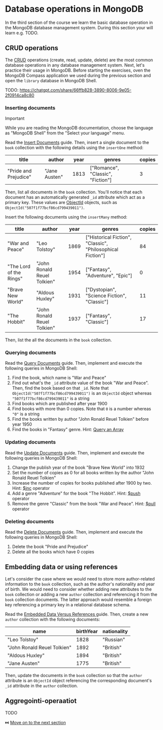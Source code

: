 # Database operations in MongoDB

In the third section of the course we learn the basic database operation in the MongoDB database management system. During this section your will learn e.g. TODO.

## CRUD operations

The [CRUD](https://en.wikipedia.org/wiki/Create,_read,_update_and_delete) operations (create, read, update, delete) are the most common database operations in any database management system. Next, let's practice their usage in MongoDB. Before starting the exercises, oven the MongoDB Compass application we used during the previous section and open the `library` database in MongoDB Shell.

TODO: https://chatgpt.com/share/66ffb828-3890-8006-9e05-2f0914ca8c80

### Inserting documents

> [!IMPORTANT]  
> While you are reading the MongoDB documentation, choose the language as "MongoDB Shell" from the "Select your language" menu.

Read the [Insert Documents](https://www.mongodb.com/docs/manual/tutorial/insert-documents/) guide. Then, insert a single document to the `book` collection with the following details using the `insertOne` method:

| title                 | author        | year | genres                            | copies |
| --------------------- | ------------- | ---- | --------------------------------- | ------ |
| "Pride and Prejudice" | "Jane Austen" | 1813 | ["Romance", "Classic", "Fiction"] | 3      |

Then, list all documents in the `book` collection. You'll notice that each document has an automatically generated `_id` attribute which act as a primary key. These values are [ObjectId](https://www.mongodb.com/docs/manual/reference/method/ObjectId/) objects, such as `ObjectId("507f1f77bcf86cd799439011")`.

Insert the following documents using the `insertMany` method:

| title                   | author                      | year | genres                                                     | copies |
| ----------------------- | --------------------------- | ---- | ---------------------------------------------------------- | ------ |
| "War and Peace"         | "Leo Tolstoy"               | 1869 | ["Historical Fiction", "Classic", "Philosophical Fiction"] | 84     |
| "The Lord of the Rings" | "John Ronald Reuel Tolkien" | 1954 | ["Fantasy", "Adventure", "Epic"]                           | 0      |
| "Brave New World"       | "Aldous Huxley"             | 1931 | ["Dystopian", "Science Fiction", "Classic"]                | 11     |
| "The Hobbit"            | "John Ronald Reuel Tolkien" | 1937 | ["Fantasy", "Classic"]                                     | 17     |

Then, list the all the documents in the `book` collection.

### Querying documents

Read the [Query Documents](https://www.mongodb.com/docs/manual/tutorial/query-documents/) guide. Then, implement and execute the following queries in MongoDB Shell:

1. Find the book, which name is "War and Peace"
2. Find out what's the `_id` attribute value of the book "War and Peace". Then, find the book based on that `_id`. Note that `ObjectId("507f1f77bcf86cd799439011")` is an `ObjectId` object whereas `"507f1f77bcf86cd799439011"` is a string
3. Find books which are published after year 1900
4. Find books with more than 0 copies. Note that `0` is a number whereas `"0"` is a string
5. Find the books written by author "John Ronald Reuel Tolkien" before year 1950
6. Find the books in "Fantasy" genre. Hint: [Query an Array](https://www.mongodb.com/docs/manual/tutorial/query-arrays/)

### Updating documents

Read the [Update Documents](https://www.mongodb.com/docs/manual/tutorial/update-documents/) guide. Then, implement and execute the following queries in MongoDB Shell:

1. Change the publish year of the book "Brave New World" into 1932
2. Set the number of copies as 0 for all books written by the author "John Ronald Reuel Tolkien"
3. Increase the number of copies for books published after 1900 by two. Hint: [$inc](https://www.mongodb.com/docs/manual/reference/operator/update/inc/) operator
4. Add a genre "Adventure" for the book "The Hobbit". Hint: [$push](https://www.mongodb.com/docs/manual/reference/operator/update/push/#mongodb-update-up.-push) operator
5. Remove the genre "Classic" from the book "War and Peace". Hint: [$pull](https://www.mongodb.com/docs/manual/reference/operator/update/pull/) operator

### Deleting documents

Read the [Delete Documents](https://www.mongodb.com/docs/manual/tutorial/remove-documents/) guide. Then, implement and execute the following queries in MongoDB Shell:

1. Delete the book "Pride and Prejudice"
2. Delete all the books which have 0 copies

## Embedding data or using references

Let's consider the case where we would need to store more author-related information to the `book` collection, such as the author's nationality and year of birth. We would need to consider whether adding new attributes to the `book` collection or adding a new `author` collection and referencing it from the `book` collection documents. The latter approach would resemble a foreign key referencing a primary key in a relational database schema.

Read the [Embedded Data Versus References
](https://www.mongodb.com/docs/manual/data-modeling/concepts/embedding-vs-references/) guide. Then, create a new `author` collection with the following documents:

| name                        | birthYear | nationality |
| --------------------------- | --------- | ----------- |
| "Leo Tolstoy"               | 1828      | "Russian"   |
| "John Ronald Reuel Tolkien" | 1892      | "British"   |
| "Aldous Huxley"             | 1894      | "British"   |
| "Jane Austen"               | 1775      | "British"   |

Then, update the documents in the `book` collection so that the `author` attribute is an `ObjectId` object referencing the corresponding document's `_id` attribute in the `author` collection.

## Aggregointi-operaatiot

TODO

⏭️ [Move on to the next section](./4-mongo-python.md)
